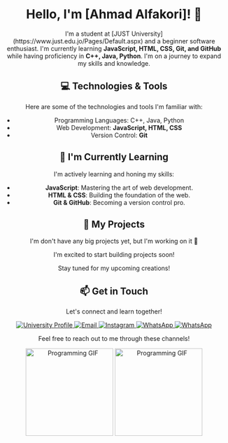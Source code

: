 <h1 align="center">Hello, I'm [Ahmad Alfakori]! 👋</h1>

<p align="center">I'm a student at [JUST University](https://www.just.edu.jo/Pages/Default.aspx) and a beginner software enthusiast. I'm currently learning <strong>JavaScript, HTML, CSS, Git, and GitHub</strong> while having proficiency in <strong>C++, Java, Python</strong>. I'm on a journey to expand my skills and knowledge.</p>

<h2 align="center">💻 Technologies & Tools</h2>

<p align="center">Here are some of the technologies and tools I'm familiar with:</p>

<ul align="center">
  <li>Programming Languages: C++, Java, Python</li>
  <li>Web Development: <strong>JavaScript, HTML, CSS</strong></li>
  <li>Version Control: <strong>Git</strong></li>
</ul>

<h2 align="center">🌱 I'm Currently Learning</h2>

<p align="center">I'm actively learning and honing my skills:</p>

<ul align="center">
  <li><strong>JavaScript</strong>: Mastering the art of web development.</li>
  <li><strong>HTML & CSS</strong>: Building the foundation of the web.</li>
  <li><strong>Git & GitHub</strong>: Becoming a version control pro.</li>
</ul>

<h2 align="center">🚀 My Projects</h2>
<p align="center">I'm don't have any big projects yet, but I'm working on it 💪</p>

<p align="center">I'm excited to start building projects soon!</p>

<p align="center">Stay tuned for my upcoming creations!</p>

<h2 align="center">📫 Get in Touch</h2>

<p align="center">Let's connect and learn together!</p>

<p align="center">
  <a href="https://www.just.edu.jo/Pages/Default.aspx">
    <img src="https://img.shields.io/badge/University-Profile-blue?style=for-the-badge" alt="University Profile">
  </a>
  <a href="mailto:ahmadjkff1@gmail.com">
    <img src="https://img.shields.io/badge/Email-Contact-red?style=for-the-badge&logo=gmail" alt="Email">
  </a>
  <a href="https://instagram.com/ahmadjkff?igshid=ajMyZWVucnM2M21o">
    <img src="https://img.shields.io/badge/Instagram-Follow-blue?style=for-the-badge&logo=instagram" alt="Instagram">
  </a>
  <a href="wa.me/971567510918">
    <img src="https://img.shields.io/badge/WhatsApp-Chat-green?style=for-the-badge&logo=whatsapp" alt="WhatsApp">
  </a>
  <a href="wa.me/962799635582">
    <img src="https://img.shields.io/badge/WhatsApp-Chat-green?style=for-the-badge&logo=whatsapp" alt="WhatsApp">
  </a>
</p>

<p align="center">Feel free to reach out to me through these channels!</p>

<p align="center">
  <img src="https://media.giphy.com/media/dBlZwFc1QjzXseX7aT/giphy.gif" alt="Programming GIF" width="200" height="200">
  <img src="https://media.giphy.com/media/qgQUggAC3Pfv687qPC/giphy.gif" alt="Programming GIF" width="200" height="200">
</p>






